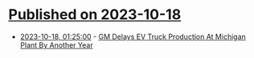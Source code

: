 # [Published on 2023-10-18](index.md)

* [2023-10-18, 01:25:00](https://tech.slashdot.org/story/23/10/17/2312205/gm-delays-ev-truck-production-at-michigan-plant-by-another-year?utm_source=rss1.0mainlinkanon&utm_medium=feed) - [GM Delays EV Truck Production At Michigan Plant By Another Year](https://tech.slashdot.org/story/23/10/17/2312205/gm-delays-ev-truck-production-at-michigan-plant-by-another-year?utm_source=rss1.0mainlinkanon&utm_medium=feed)
